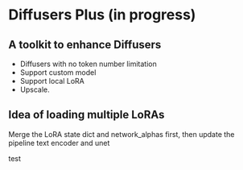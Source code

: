 # Diffusers Plus (in progress)

## A toolkit to enhance Diffusers

* Diffusers with no token number limitation
* Support custom model
* Support local LoRA
* Upscale. 


## Idea of loading multiple LoRAs

Merge the LoRA state dict and network_alphas first, then update the pipeline text encoder and unet


test